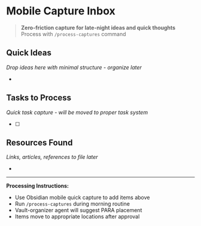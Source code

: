 # Mobile Capture Inbox

> **Zero-friction capture for late-night ideas and quick thoughts**
> Process with `/process-captures` command

## Quick Ideas
*Drop ideas here with minimal structure - organize later*

- 

## Tasks to Process
*Quick task capture - will be moved to proper task system*

- [ ]

## Resources Found
*Links, articles, references to file later*

-

---

**Processing Instructions:**
- Use Obsidian mobile quick capture to add items above
- Run `/process-captures` during morning routine
- Vault-organizer agent will suggest PARA placement
- Items move to appropriate locations after approval
